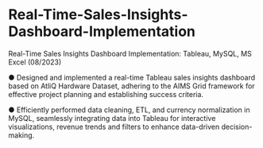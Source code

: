 # Real-Time-Sales-Insights-Dashboard-Implementation

Real-Time Sales Insights Dashboard Implementation: Tableau, MySQL, MS Excel (08/2023)

● Designed and implemented a real-time Tableau sales insights dashboard based on AtliQ Hardware Dataset,
adhering to the AIMS Grid framework for effective project planning and establishing success criteria.

● Efficiently performed data cleaning, ETL, and currency normalization in MySQL, seamlessly integrating data into
Tableau for interactive visualizations, revenue trends and filters to enhance data-driven decision-making.
